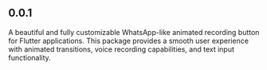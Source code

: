 ## 0.0.1

A beautiful and fully customizable WhatsApp-like animated recording button for Flutter applications. This package provides a smooth user experience with animated transitions, voice recording capabilities, and text input functionality.
